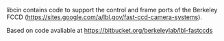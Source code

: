 libcin contains code to support the control and frame ports of the
Berkeley FCCD (https://sites.google.com/a/lbl.gov/fast-ccd-camera-systems).

Based on code avaliable at https://bitbucket.org/berkeleylab/lbl-fastccds
